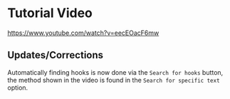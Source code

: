 # Tutorial Video

https://www.youtube.com/watch?v=eecEOacF6mw

## Updates/Corrections

Automatically finding hooks is now done via the `Search for hooks` button, the method shown in the video is found in the `Search for specific text` option.
